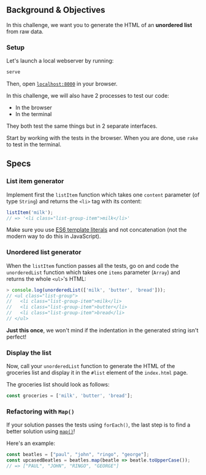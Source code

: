 ## Background & Objectives

In this challenge, we want you to generate the HTML of an **unordered list** from raw data.

### Setup

Let's launch a local webserver by running:

```bash
serve
```

Then, open [`localhost:8000`](http://localhost:8000) in your browser.

In this challenge, we will also have 2 processes to test our code:
- In the browser
- In the terminal

They both test the same things but in 2 separate interfaces.

Start by working with the tests in the browser. When you are done, use `rake` to test in the terminal.

## Specs

### List item generator

Implement first the `listItem` function which takes one `content` parameter (of type `String`) and returns the `<li>` tag with its content:

```js
listItem('milk');
// => '<li class="list-group-item">milk</li>'
```

Make sure you use [ES6 template literals](https://developer.mozilla.org/en-US/docs/Web/JavaScript/Reference/Template_literals) and not concatenation (not the modern way to do this in JavaScript).

### Unordered list generator

When the `listItem` function passes all the tests, go on and code the `unorderedList` function which takes one `items` parameter (`Array`) and returns the whole `<ul>`'s HTML:

```js
> console.log(unorderedList(['milk', 'butter', 'bread']));
// <ul class="list-group">
//   <li class="list-group-item">milk</li>
//   <li class="list-group-item">butter</li>
//   <li class="list-group-item">bread</li>
// </ul>
```

**Just this once**, we won't mind if the indentation in the generated string isn't perfect!

### Display the list

Now, call your `unorderedList` function to generate the HTML of the groceries list and display it in the `#list` element of the `index.html` page.

The groceries list should look as follows:
```js
const groceries = ['milk', 'butter', 'bread'];
```

### Refactoring with `Map()`

If your solution passes the tests using `forEach()`, the last step is to find a better solution using [`map()`](https://developer.mozilla.org/en-US/docs/Web/JavaScript/Reference/Global_Objects/Array/map)!

Here's an example:

```js
const beatles = ["paul", "john", "ringo", "george"];
const upcasedBeatles = beatles.map(beatle => beatle.toUpperCase());
// => ["PAUL", "JOHN", "RINGO", "GEORGE"]
```
